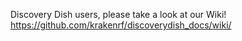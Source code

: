 Discovery Dish users, please take a look at our Wiki! https://github.com/krakenrf/discoverydish_docs/wiki/
